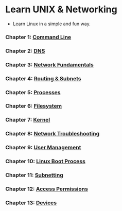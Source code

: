 # Learn UNIX & Networking

-  Learn Linux in a simple and fun way.
 
### Chapter 1: [Command Line](https://moabukar.github.io/unix-learn/command-line/alias-command)


### Chapter 2: [DNS](https://moabukar.github.io/unix-learn/dns/what-is-dns)


### Chapter 3: [Network Fundamentals](https://moabukar.github.io/unix-learn/network-fundamentals/osi-model)

### Chapter 4: [Routing & Subnets](https://moabukar.github.io/unix-learn/routing/what-is-a-router)


### Chapter 5: [Processes](https://moabukar.github.io/unix-learn/processes/process-details)

### Chapter 6: [Filesystem](https://moabukar.github.io/unix-learn/filesystem/filesystem-hierarchy)

### Chapter 7: [Kernel](https://moabukar.github.io/unix-learn/kernel/kernel-overview)

### Chapter 8: [Network Troubleshooting](https://moabukar.github.io/unix-learn/network-troubleshooting/ping)

### Chapter 9: [User Management](https://moabukar.github.io/unix-learn/user-management/users-and-groups)

### Chapter 10: [Linux Boot Process](https://moabukar.github.io/unix-learn/booting/boot-process-overview)

### Chapter 11: [Subnetting](https://moabukar.github.io/unix-learn/subnetting/subnets)

### Chapter 12: [Access Permissions](https://moabukar.github.io/unix-learn/access/file-permissions)

### Chapter 13: [Devices](https://moabukar.github.io/unix-learn/devices/dev-directory)
